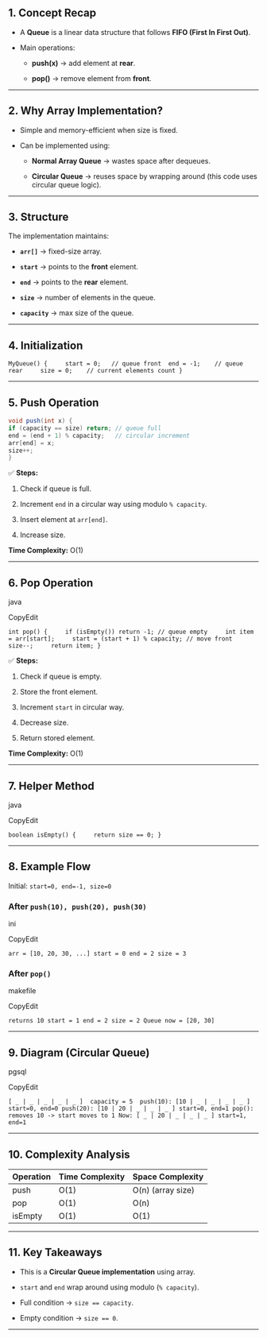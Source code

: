 ## **1. Concept Recap**

- A **Queue** is a linear data structure that follows **FIFO (First In First Out)**.
    
- Main operations:
    
    - **push(x)** → add element at **rear**.
        
    - **pop()** → remove element from **front**.
        

---

## **2. Why Array Implementation?**

- Simple and memory-efficient when size is fixed.
    
- Can be implemented using:
    
    - **Normal Array Queue** → wastes space after dequeues.
        
    - **Circular Queue** → reuses space by wrapping around (this code uses circular queue logic).
        

---

## **3. Structure**

The implementation maintains:

- **`arr[]`** → fixed-size array.
    
- **`start`** → points to the **front** element.
    
- **`end`** → points to the **rear** element.
    
- **`size`** → number of elements in the queue.
    
- **`capacity`** → max size of the queue.
    

---

## **4. Initialization**

`MyQueue() {    
start = 0;   // queue front 
end = -1;    // queue rear    
size = 0;    // current elements count
}`

---

## **5. Push Operation**

```java
void push(int x) { 
if (capacity == size) return; // queue full
end = (end + 1) % capacity;   // circular increment  
arr[end] = x;   
size++; 
}

```
✅ **Steps:**

1. Check if queue is full.
    
2. Increment `end` in a circular way using modulo `% capacity`.
    
3. Insert element at `arr[end]`.
    
4. Increase size.
    

**Time Complexity:** O(1)

---

## **6. Pop Operation**

java

CopyEdit

`int pop() {     if (isEmpty()) return -1; // queue empty     int item = arr[start];     start = (start + 1) % capacity; // move front     size--;     return item; }`

✅ **Steps:**

1. Check if queue is empty.
    
2. Store the front element.
    
3. Increment `start` in circular way.
    
4. Decrease size.
    
5. Return stored element.
    

**Time Complexity:** O(1)

---

## **7. Helper Method**

java

CopyEdit

`boolean isEmpty() {     return size == 0; }`

---

## **8. Example Flow**

Initial: `start=0, end=-1, size=0`

### After `push(10), push(20), push(30)`

ini

CopyEdit

`arr = [10, 20, 30, ...] start = 0 end = 2 size = 3`

### After `pop()`

makefile

CopyEdit

`returns 10 start = 1 end = 2 size = 2 Queue now = [20, 30]`

---

## **9. Diagram (Circular Queue)**

pgsql

CopyEdit

`[ _ | _ | _ | _ | _ ]  capacity = 5  push(10): [10 | _ | _ | _ | _ ]  start=0, end=0 push(20): [10 | 20 | _ | _ | _ ] start=0, end=1 pop(): removes 10 -> start moves to 1 Now: [ _ | 20 | _ | _ | _ ] start=1, end=1`

---

## **10. Complexity Analysis**

|Operation|Time Complexity|Space Complexity|
|---|---|---|
|push|O(1)|O(n) (array size)|
|pop|O(1)|O(n)|
|isEmpty|O(1)|O(1)|

---

## **11. Key Takeaways**

- This is a **Circular Queue implementation** using array.
    
- `start` and `end` wrap around using modulo (`% capacity`).
    
- Full condition → `size == capacity`.
    
- Empty condition → `size == 0`.
    

---